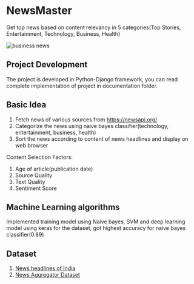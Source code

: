 # NewsMaster

Get top news based on content relevancy in 5 categories(Top Stories, Entertainment, Technology, Business, Health)

![business news](https://github.com/msdeep14/NewsMaster/blob/master/screenshots/business-news.png)

## Project Development

The project is developed in Python-Django framework, you can read complete implementation of project in documentation folder.

## Basic Idea

  1. Fetch news of various sources from https://newsapi.org/ 
  2. Categorize the news using naive bayes classifier(technology, entertainment, business, health)
  3. Sort the news according to content of news headlines and display on web browser
  
  Content Selection Factors:
  1. Age of article(publication date)
  2. Source Quality
  3. Text Quality
  4. Sentiment Score
  
## Machine Learning algorithms

Implemented training model using Naive bayes, SVM and deep learning model using keras for the dataset, got highest accuracy for naive bayes classifier(0.89)

## Dataset
  
  1. [News headlines of India](https://www.kaggle.com/therohk/india-headlines-news-dataset)
  2. [News Aggregator Dataset](https://www.kaggle.com/uciml/news-aggregator-dataset)
